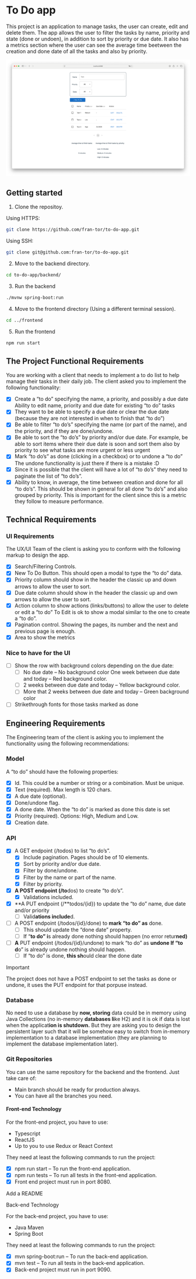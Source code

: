 # To Do app

This project is an application to manage tasks, the user can create, edit and delete them. The app allows the user to filter the tasks by name, priority and state (done or undoen), in addition to sort by priority or due date. It also has a metrics section where the user can see the average time beetween the creation and done date of all the tasks and also by priority.

![Screenshot](/assets/Screenshot.png)

## Getting started

1. Clone the repositoy.

Using HTTPS:

```bash
git clone https://github.com/fran-tor/to-do-app.git
```

Using SSH:

```bash
git clone git@github.com:fran-tor/to-do-app.git
```

2. Move to the backend directory.

```bash
cd to-do-app/backend/
```

3. Run the backend

```bash
./mvnw spring-boot:run
```

4. Move to the frontend directory (Using a different terminal session).

```bash
cd ../frontend
```

5. Run the frontend

```bash
npm run start
```

## The Project Functional Requirements

You are working with a client that needs to implement a to do list to help manage their tasks in their daily job. The client asked you to implement the following functionality:

- [x] Create a “to do” specifying the name, a priority, and possibly a due date Ability to edit name, priority and due date for existing “to do” tasks 
- [x] They want to be able to specify a due date or clear the due date (because they are not interested in when to finish that “to do”) 
- [x] Be able to filter “to do’s” specifying the name (or part of the name), and the priority, and if they are done/undone.
- [x] Be able to sort the “to do’s” by priority and/or due date. For example, be able to sort items where their due date is soon and sort them also by priority to see what tasks are more urgent or less urgent 
- [x] Mark “to do’s” as done (clicking in a checkbox) or to undone a “to do” The undone functionality is just there if there is a mistake :D 
- [x] Since it is possible that the client will have a lot of “to do’s” they need to paginate the list of “to do’s”.
- [x] Ability to know, in average, the time between creation and done for all “to do’s”. This should be shown in general for all done “to do’s” and also grouped by priority. This is important for the client since this is a metric they follow to measure performance. 

## Technical Requirements

### UI Requirements

The UX/UI Team of the client is asking you to conform with the following markup to design the app.

- [x] Search/Filtering Controls.
- [x] New To Do Button. This should open a modal to type the “to do” data.
- [x] Priority column should show in the header the classic up and down arrows to allow the user to sort.
- [x] Due date column should show in the header the classic up and own arrows to allow the user to sort.
- [x] Action column to show actions (links/buttons) to allow the user to delete or edit a “to do” To Edit is ok to show a modal similar to the one to create a “to do”.
- [x] Pagination control. Showing the pages, its number and the next and previous page is enough. 
- [x] Area to show the metrics 

### Nice to have for the UI

- [ ] Show the row with background colors depending on the due date:
	- [ ] No due date – No background color One week between due date and today – Red background color.
	- [ ] 2 weeks between due date and today – Yellow background color.
	- [ ] More that 2 weeks between due date and today – Green background color 
- [ ] Strikethrough fonts for those tasks marked as done 

## Engineering Requirements

The Engineering team of the client is asking you to implement the functionality using the following recommendations:

### Model

A “to do” should have the following properties:

- [x] Id. This could be a number or string or a combination. Must be unique. 
- [x] Text (required). Max length is 120 chars.
- [x] A due date (optional). 
- [x] Done/undone flag.
- [x] A done date. When the “to do” is marked as done this date is set 
- [x] Priority (required). Options: High, Medium and Low.
- [x] Creation date. 

### API

- [x] A GET endpoint (/todos) to list “to do’s”.
	- [x] Include pagination. Pages should be of 10 elements.
	- [x] Sort by priority and/or due date.
	- [x] Filter by done/undone.
	- [x] Filter by the name or part of the name.
	- [x] Filter by priority.
- [x] **A POST endpoint (/to**dos) to create “to do’s”.
	- [x] Validations included.
- [x] **A PUT endpoint (/**todos/{id}) to update the “to do” name, due date and/or priority 
	- [ ] Valid**ations include**d.
- [ ] A POST endpoint (/todos/{id}/done) to **mark “to do” as** done.
	- [ ] This should update the “done date” property.
	- [ ] If “**to do” i**s already done nothing should happen (no error retur**ned)** 
- [ ] **A** PUT endpoint (/todos/{id}/undone) to mark “to do” as **undone If “to d**o” is already undone nothing should happen.
	- [ ] If “to do” is done, **this sh**ould clear the done date

> [!IMPORTANT]  
> The project does not have a POST endpoint to set the tasks as done or undone, it uses the PUT endpoint for that porpuse instead.

### Database

No need to use a database by **now, storing** data could be in memory using Java Collections (no in-memory **databases li**ke H2) and it is ok if data is lost when the applicat**ion is shutdown.** But they are asking you to design the persistent layer such that it will be somehow easy to switch from in-memory implementation to a database implementation (they are planning to implement the database implementation later).

### Git Repositories

You can use the same repository for the backend and the frontend. Just take care of: 

- Main branch should be ready for production always.
- You can have all the branches you need. 

#### Front-end Technology

For the front-end project, you have to use:

- Typescript 
- ReactJS
- Up to you to use Redux or React Context 

They need at least the following commands to run the project:

- [x] npm run start – To run the front-end application.
- [x] npm run tests – To run all tests in the front-end application.
- [x] Front end project must run in port 8080.

Add a README

Back-end Technology

For the back-end project, you have to use:

-  Java Maven
-  Spring Boot 

They need at least the following commands to run the project:

- [x] mvn spring-boot:run – To run the back-end application.
- [x] mvn test – To run all tests in the back-end application.
- [x] Back-end project must run in port 9090.
